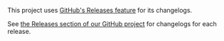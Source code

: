 This project uses [GitHub's Releases feature](https://github.com/blog/1547-release-your-software) for its changelogs.

See [the Releases section of our GitHub project](https://github.com/jbarreiros/bs4-utilities-for-bs3/releases) for changelogs for each release.
